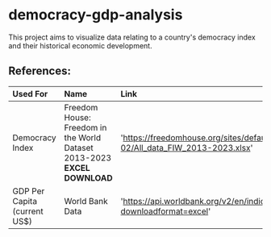# democracy-gdp-analysis
This project aims to visualize data relating to a country's democracy index and their historical economic development.


## References:

| Used For | Name     | Link                |
| :-------- | :------- | :------------------------- |
| Democracy Index | Freedom House: Freedom in the World Dataset 2013-2023 **EXCEL DOWNLOAD**  | 'https://freedomhouse.org/sites/default/files/2023-02/All_data_FIW_2013-2023.xlsx' |
| GDP Per Capita (current US$) | World Bank Data | 'https://api.worldbank.org/v2/en/indicator/NY.GDP.PCAP.CD?downloadformat=excel' | 
